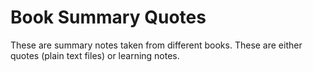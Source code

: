 Book Summary Quotes
===================

These are summary notes taken from different books. These 
are either quotes (plain text files) or learning notes.


